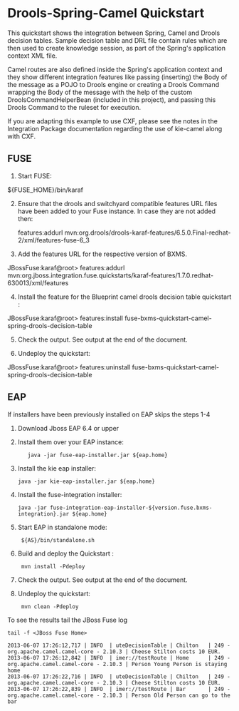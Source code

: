 Drools-Spring-Camel Quickstart
==============================
This quickstart shows the integration between Spring, Camel and Drools decision tables. Sample decision table and DRL
file contain rules which are then used to create knowledge session, as part of the Spring's application context XML file. 

Camel routes are also defined inside the Spring's application context and they show different integration features like
passing (inserting) the Body of the message as a POJO to Drools engine or creating a Drools Command wrapping the Body
of the message with the help of the custom DroolsCommandHelperBean (included in this project), and passing this Drools
Command to the ruleset for execution.

If you are adapting this example to use CXF, please see the notes in the Integration Package documentation regarding the use of kie-camel along with CXF.


FUSE
----------
1. Start FUSE:

${FUSE_HOME}/bin/karaf


2. Ensure that the drools and switchyard compatible features URL files have been added to your Fuse instance. 
   In case they are not added then:

    features:addurl mvn:org.drools/drools-karaf-features/6.5.0.Final-redhat-2/xml/features-fuse-6_3


3. Add the features URL for the respective version of BXMS.

JBossFuse:karaf@root> features:addurl mvn:org.jboss.integration.fuse.quickstarts/karaf-features/1.7.0.redhat-630013/xml/features


4. Install the feature for the Blueprint camel drools decision table quickstart :

JBossFuse:karaf@root> features:install fuse-bxms-quickstart-camel-spring-drools-decision-table

5. Check the output. See output at the end of the document.

6. Undeploy the quickstart:

JBossFuse:karaf@root> features:uninstall fuse-bxms-quickstart-camel-spring-drools-decision-table



EAP
----------
If installers have been previously installed on EAP skips the steps 1-4

1.  Download Jboss EAP 6.4 or upper


2.  Install them over your EAP instance:

           java -jar fuse-eap-installer.jar ${eap.home}

3.  Install the kie eap installer:

        java -jar kie-eap-installer.jar ${eap.home}

4.  Install the fuse-integration installer:

        java -jar fuse-integration-eap-installer-${version.fuse.bxms-integration}.jar ${eap.home}

5. Start EAP in standalone mode:

        ${AS}/bin/standalone.sh

6. Build and deploy the Quickstart : 

        mvn install -Pdeploy

7. Check the output. See output at the end of the document.

8. Undeploy the quickstart:

        mvn clean -Pdeploy
 


To see the results tail the JBoss Fuse log

    tail -f <JBoss Fuse Home> 
    
    2013-06-07 17:26:12,717 | INFO  | uteDecisionTable | Chilton   | 249 - org.apache.camel.camel-core - 2.10.3 | Cheese Stilton costs 10 EUR.
    2013-06-07 17:26:12,842 | INFO  | imer://testRoute | Home      | 249 - org.apache.camel.camel-core - 2.10.3 | Person Young Person is staying home
    2013-06-07 17:26:22,716 | INFO  | uteDecisionTable | Chilton   | 249 - org.apache.camel.camel-core - 2.10.3 | Cheese Stilton costs 10 EUR.
    2013-06-07 17:26:22,839 | INFO  | imer://testRoute | Bar       | 249 - org.apache.camel.camel-core - 2.10.3 | Person Old Person can go to the bar
